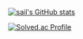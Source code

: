 
<!--
**Sail625/Sail625** is a ✨ _special_ ✨ repository because its `README.md` (this file) appears on your GitHub profile.

Here are some ideas to get you started:

- 🔭 I’m currently working on ...
- 🌱 I’m currently learning ...
- 👯 I’m looking to collaborate on ...
- 🤔 I’m looking for help with ...
- 💬 Ask me about ...
- 📫 How to reach me: ...
- 😄 Pronouns: ...
- ⚡ Fun fact: ...
-->

[![sail's GitHub stats](https://github-readme-stats.vercel.app/api?username=sail625&show_icons=true&theme=swifta&count_private=true)](https://github.com/anuraghazra/github-readme-stats)</center>

[![Solved.ac Profile](http://mazassumnida.wtf/api/v2/generate_badge?boj=sail)](https://solved.ac/sail/)
